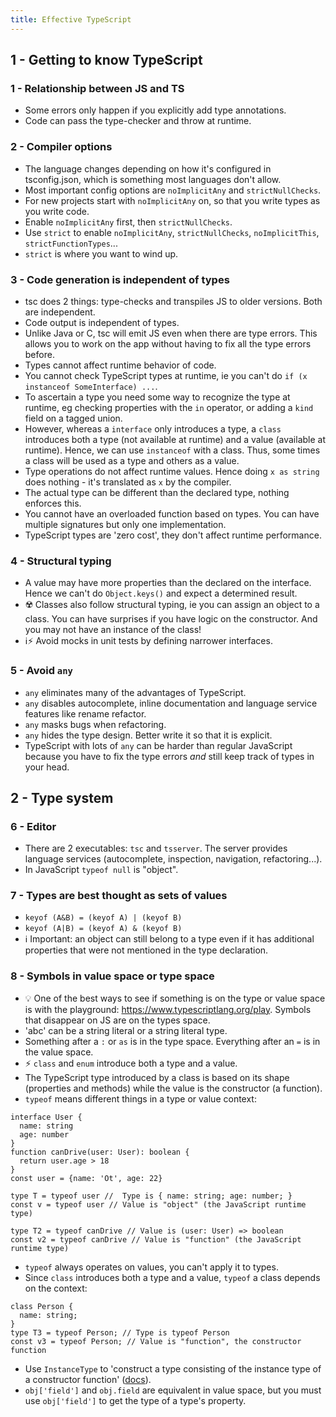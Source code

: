 ```yaml
---
title: Effective TypeScript
---
```



## 1 - Getting to know TypeScript

### 1 - Relationship between JS and TS

- Some errors only happen if you explicitly add type annotations.
- Code can pass the type-checker and throw at runtime.

### 2 - Compiler options

- The language changes depending on how it's configured in tsconfig.json, which is something most languages don't allow.
- Most important config options are `noImplicitAny` and `strictNullChecks`.
- For new projects start with `noImplicitAny` on, so that you write types as you write code.
- Enable `noImplicitAny` first, then `strictNullChecks`.
- Use `strict` to enable  `noImplicitAny`, `strictNullChecks`, `noImplicitThis`, `strictFunctionTypes`...
- `strict` is where you want to wind up.

### 3 - Code generation is independent of types

- tsc does 2 things: type-checks and transpiles JS to older versions. Both are independent.
- Code output is independent of types.
- Unlike Java or C, tsc will emit JS even when there are type errors. This allows you to work on the app without having to fix all the type errors before.
- Types cannot affect runtime behavior of code.
- You cannot check TypeScript types at runtime, ie you can't do `if (x instanceof SomeInterface) ...`.
- To ascertain a type you need some way to recognize the type at runtime, eg checking properties with the `in` operator, or adding a `kind` field on a tagged union.
- However, whereas a `interface` only introduces a type, a `class` introduces both a type (not available at runtime) and a value (available at runtime). Hence, we can use `instanceof` with a class. Thus, some times a class will be used as a type and others as a value.
- Type operations do not affect runtime values. Hence doing `x as string` does nothing - it's translated as `x` by the compiler.
- The actual type can be different than the declared type, nothing enforces this.
- You cannot have an overloaded function based on types. You can have multiple signatures but only one implementation.
- TypeScript types are 'zero cost', they don't affect runtime performance.

### 4 - Structural typing

- A value may have more properties than the declared on the interface. Hence we can't do `Object.keys()` and expect a determined result.
- ☢️ Classes also follow structural typing, ie you can assign an object to a class. You can have surprises if you have logic on the constructor. And you may not have an instance of the class!
- ℹ️⚡️ Avoid mocks in unit tests by defining narrower interfaces.

### 5 - Avoid `any`

- `any` eliminates many of the advantages of TypeScript.
- `any` disables autocomplete, inline documentation and language service features like rename refactor.
- `any` masks bugs when refactoring.
- `any` hides the type design. Better write it so that it is explicit.
- TypeScript with lots of `any` can be harder than regular JavaScript because you have to fix the type errors _and_ still keep track of types in your head.


## 2 - Type system

### 6 - Editor

- There are 2 executables: `tsc` and `tsserver`. The server provides language services (autocomplete, inspection, navigation, refactoring...).
- In JavaScript `typeof null` is "object".

### 7 - Types are best thought as sets of values

- `keyof (A&B) = (keyof A) | (keyof B)`
- `keyof (A|B) = (keyof A) & (keyof B)`
- ℹ️ Important: an object can still belong to a type even if it has additional properties that were not mentioned in the type declaration.

### 8 - Symbols in value space or type space

- 💡 One of the best ways to see if something is on the type or value space is with the playground: https://www.typescriptlang.org/play. Symbols that disappear on JS are on the types space.
- 'abc' can be a string literal or a string literal type.
- Something after a `:` or `as` is in the type space. Everything after an `=` is in the value space.
- ⚡️ `class` and `enum` introduce both a type and a value.
- The TypeScript type introduced by a class is based on its shape (properties and methods) while the value is the constructor (a function).
- `typeof` means different things in a type or value context:
```
interface User {
  name: string
  age: number
}
function canDrive(user: User): boolean {
  return user.age > 18
}
const user = {name: 'Ot', age: 22}

type T = typeof user //  Type is { name: string; age: number; }
const v = typeof user // Value is "object" (the JavaScript runtime type)

type T2 = typeof canDrive // Value is (user: User) => boolean
const v2 = typeof canDrive // Value is "function" (the JavaScript runtime type)
```
- `typeof` always operates on values, you can't apply it to types.
- Since `class` introduces both a type and a value, `typeof` a class depends on the context:
```
class Person {
  name: string;
}
type T3 = typeof Person; // Type is typeof Person
const v3 = typeof Person; // Value is "function", the constructor function
```
- Use `InstanceType` to 'construct a type consisting of the instance type of a constructor function' ([docs](https://www.typescriptlang.org/docs/handbook/utility-types.html#instancetypetype)).
- `obj['field']` and `obj.field` are equivalent in value space, but you must use `obj['field']` to get the type of a type's property.
